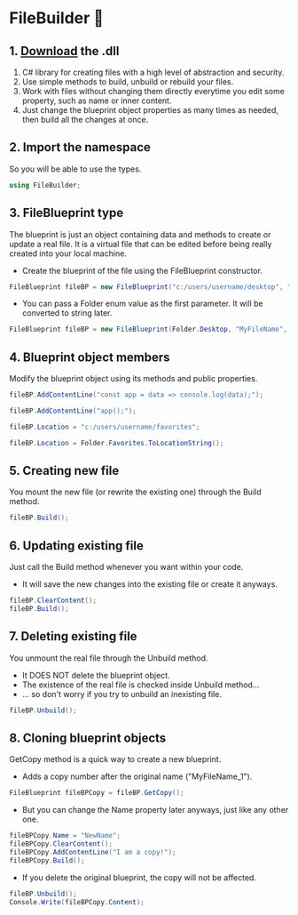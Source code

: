 # FileBuilder 📁
## 1. [Download](https://github.com/dieg0hartmann/FileBuilder/raw/main/bin/Debug/FileBuilder.dll) the .dll
1. C# library for creating files with a high level of abstraction and security.
2. Use simple methods to build, unbuild or rebuild your files.
3. Work with files without changing them directly everytime you edit some property, such as name or inner content.
4. Just change the blueprint object properties as many times as needed, then build all the changes at once.

## 2. Import the namespace
So you will be able to use the types.
```cs
using FileBuilder;
```

## 3. FileBlueprint type
The blueprint is just an object containing data and methods to create or update a real file. 
It is a virtual file that can be edited before being really created into your local machine.
- Create the blueprint of the file using the FileBlueprint constructor. 
```cs
FileBlueprint fileBP = new FileBlueprint("c:/users/username/desktop", "MyFileName", Extention.JavaScript);
```
- You can pass a Folder enum value as the first parameter. It will be converted to string later.
```cs
FileBlueprint fileBP = new FileBlueprint(Folder.Desktop, "MyFileName", Extention.JavaScript);
```

## 4. Blueprint object members
Modify the blueprint object using its methods and public properties.
```cs
fileBP.AddContentLine("const app = data => console.log(data);");
```
```cs
fileBP.AddContentLine("app();");
``` 
```cs
fileBP.Location = "c:/users/username/favorites";
```
```cs
fileBP.Location = Folder.Favorites.ToLocationString();
```

## 5. Creating new file
You mount the new file (or rewrite the existing one) through the Build method.
```cs
fileBP.Build();
```

## 6. Updating existing file
Just call the Build method whenever you want within your code.
- It will save the new changes into the existing file or create it anyways.
```cs
fileBP.ClearContent();
fileBP.Build();
```

## 7. Deleting existing file
You unmount the real file through the Unbuild method.
- It DOES NOT delete the blueprint object.
- The existence of the real file is checked inside Unbuild method... 
- ... so don't worry if you try to unbuild an inexisting file.
```cs
fileBP.Unbuild();
```

## 8. Cloning blueprint objects
GetCopy method is a quick way to create a new blueprint.
- Adds a copy number after the original name ("MyFileName_1").
```cs
FileBlueprint fileBPCopy = fileBP.GetCopy();
```
- But you can change the Name property later anyways, just like any other one.
```cs
fileBPCopy.Name = "NewName";
fileBPCopy.ClearContent();
fileBPCopy.AddContentLine("I am a copy!");
fileBPCopy.Build();
```
- If you delete the original blueprint, the copy will not be affected.
```cs
fileBP.Unbuild();
Console.Write(fileBPCopy.Content);
```
